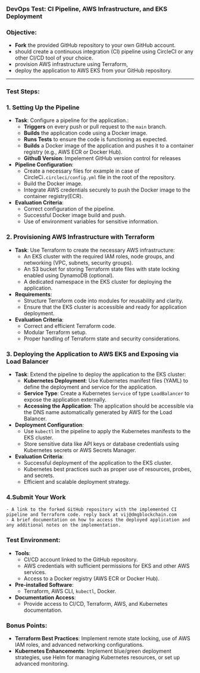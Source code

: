 ### **DevOps Test: CI Pipeline, AWS Infrastructure, and EKS Deployment**

### **Objective:**
- **Fork** the provided GitHub repository to your own GitHub account.
- should create a continuous integration (CI) pipeline using CircleCI or any other CI/CD tool of your choice. 
- provision AWS infrastructure using Terraform, 
- deploy the application to AWS EKS from your GitHub repository.

---

### **Test Steps:**

### **1. Setting Up the Pipeline**

- **Task**: Configure a  pipeline for the application.:
    - **Triggers** on every push or pull request to the `main` branch.
    - **Builds** the application code using a Docker image.
    - **Runs Tests** to ensure the code is functioning as expected.
    - **Builds** a Docker image of the application and pushes it to a container registry (e.g., AWS ECR or Docker Hub).
    - **GithuB Version**: Impelement GitHub version control for releases
- **Pipeline Configuration**:
    - Create a necessary  files for example in case of CircleCi`.circleci/config.yml` file in the root of the repository.
    - Build the Docker image.
    - Integrate AWS credentials securely to push the Docker image to the container registry(ECR).
- **Evaluation Criteria**:
    - Correct configuration of the  pipeline.
    - Successful Docker image build and push.
    - Use of environment variables for sensitive information.

### **2. Provisioning AWS Infrastructure with Terraform**

- **Task**: Use Terraform to create the necessary AWS infrastructure:
    - An EKS cluster with the required IAM roles, node groups, and networking (VPC, subnets, security groups).
    - An S3 bucket for storing Terraform state files with state locking enabled using DynamoDB (optional).
    - A dedicated namespace in the EKS cluster for deploying the application.
- **Requirements**:
    - Structure Terraform code into modules for reusability and clarity.
    - Ensure that the EKS cluster is accessible and ready for application deployment.
- **Evaluation Criteria**:
    - Correct and efficient Terraform code.
    - Modular Terraform setup.
    - Proper handling of Terraform state and security considerations.

### **3. Deploying the Application to AWS EKS and Exposing via Load Balancer**

- **Task**: Extend the pipeline to deploy the application to the EKS cluster:
    - **Kubernetes Deployment**: Use Kubernetes manifest files (YAML) to define the deployment and service for the application.
    - **Service Type**: Create a Kubernetes `Service` of type `LoadBalancer` to expose the application externally.
    - **Accessing the Application**: The application should be accessible via the DNS name automatically generated by AWS for the Load Balancer.
- **Deployment Configuration**:
    - Use `kubectl` in the  pipeline to apply the Kubernetes manifests to the EKS cluster.
    - Store sensitive data like API keys or database credentials using Kubernetes secrets or AWS Secrets Manager.
- **Evaluation Criteria**:
    - Successful deployment of the application to the EKS cluster.
    - Kubernetes best practices such as proper use of resources, probes, and secrets.
    - Efficient and scalable deployment strategy.

### **4.Submit Your Work**
    - A link to the forked GitHub repository with the implemented CI pipeline and Terraform code. reply back at vij@dmgblockchain.com
    - A brief documentation on how to access the deployed application and any additional notes on the implementation.

### **Test Environment:**

- **Tools**:
    - CI/CD account linked to the GitHub repository.
    - AWS credentials with sufficient permissions for EKS and other AWS services.
    - Access to a Docker registry (AWS ECR or Docker Hub).
- **Pre-installed Software**:
    - Terraform, AWS CLI, `kubectl`, Docker.
- **Documentation Access**:
    - Provide access to CI/CD, Terraform, AWS, and Kubernetes documentation.


### **Bonus Points:**

- **Terraform Best Practices**: Implement remote state locking, use of AWS IAM roles, and advanced networking configurations.
- **Kubernetes Enhancements**: Implement blue/green deployment strategies, use Helm for managing Kubernetes resources, or set up advanced monitoring.

